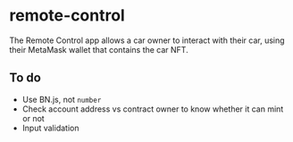 # remote-control

The Remote Control app allows a car owner to interact with their car, using their MetaMask wallet that contains the car NFT.


## To do

- Use BN.js, not `number`
- Check account address vs contract owner to know whether it can mint or not
- Input validation
